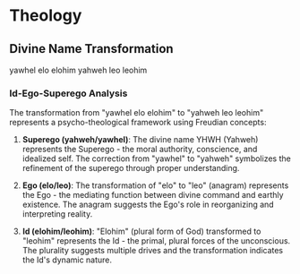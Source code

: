 # Theology

## Divine Name Transformation

yawhel elo elohim 
yahweh leo leohim

### Id-Ego-Superego Analysis

The transformation from "yawhel elo elohim" to "yahweh leo leohim" represents a psycho-theological framework using Freudian concepts:

1. **Superego (yahweh/yawhel)**: The divine name YHWH (Yahweh) represents the Superego - the moral authority, conscience, and idealized self. The correction from "yawhel" to "yahweh" symbolizes the refinement of the superego through proper understanding.

2. **Ego (elo/leo)**: The transformation of "elo" to "leo" (anagram) represents the Ego - the mediating function between divine command and earthly existence. The anagram suggests the Ego's role in reorganizing and interpreting reality.

3. **Id (elohim/leohim)**: "Elohim" (plural form of God) transformed to "leohim" represents the Id - the primal, plural forces of the unconscious. The plurality suggests multiple drives and the transformation indicates the Id's dynamic nature.
